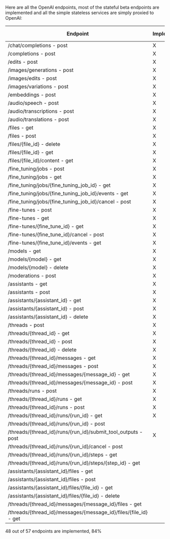 Here are all the OpenAI endpoints, most of the stateful beta endpoints are implemented and all the simple stateless services are simply proxied to OpenAI:

|Endpoint | Implemented | Stateless / Proxy | Roadmap|
|---------|-------------|-----------------|--------|
|/chat/completions - post | X | X |  | 
|/completions - post | X | X |  | 
|/edits - post | X | X |  | 
|/images/generations - post | X | X |  | 
|/images/edits - post | X | X |  | 
|/images/variations - post | X | X |  | 
|/embeddings - post | X | X |  | 
|/audio/speech - post | X | X |  | 
|/audio/transcriptions - post | X | X |  | 
|/audio/translations - post | X | X |  | 
|/files - get | X | X |  | 
|/files - post | X | X |  | 
|/files/{file_id} - delete | X | X |  | 
|/files/{file_id} - get | X | X |  | 
|/files/{file_id}/content - get | X | X |  | 
|/fine_tuning/jobs - post | X | X |  | 
|/fine_tuning/jobs - get | X | X |  | 
|/fine_tuning/jobs/{fine_tuning_job_id} - get | X | X |  | 
|/fine_tuning/jobs/{fine_tuning_job_id}/events - get | X | X |  | 
|/fine_tuning/jobs/{fine_tuning_job_id}/cancel - post | X | X |  | 
|/fine-tunes - post | X | X |  | 
|/fine-tunes - get | X | X |  | 
|/fine-tunes/{fine_tune_id} - get | X | X |  | 
|/fine-tunes/{fine_tune_id}/cancel - post | X | X |  | 
|/fine-tunes/{fine_tune_id}/events - get | X | X |  | 
|/models - get | X | X |  | 
|/models/{model} - get | X | X |  | 
|/models/{model} - delete | X | X |  | 
|/moderations - post | X | X |  | 
|/assistants - get | X |  |  | 
|/assistants - post | X |  |  | 
|/assistants/{assistant_id} - get | X |  |  | 
|/assistants/{assistant_id} - post | X |  |  | 
|/assistants/{assistant_id} - delete | X |  |  | 
|/threads - post | X |  |  | 
|/threads/{thread_id} - get | X |  |  | 
|/threads/{thread_id} - post | X |  |  | 
|/threads/{thread_id} - delete | X |  |  | 
|/threads/{thread_id}/messages - get | X |  |  | 
|/threads/{thread_id}/messages - post | X |  |  | 
|/threads/{thread_id}/messages/{message_id} - get | X |  |  | 
|/threads/{thread_id}/messages/{message_id} - post | X |  |  | 
|/threads/runs - post | X |  |  | 
|/threads/{thread_id}/runs - get | X |  |  | 
|/threads/{thread_id}/runs - post | X |  |  | 
|/threads/{thread_id}/runs/{run_id} - get | X |  |  | 
|/threads/{thread_id}/runs/{run_id} - post | |  | X | 
|/threads/{thread_id}/runs/{run_id}/submit_tool_outputs - post | X |  |  | 
|/threads/{thread_id}/runs/{run_id}/cancel - post | |  | X | 
|/threads/{thread_id}/runs/{run_id}/steps - get | |  | X | 
|/threads/{thread_id}/runs/{run_id}/steps/{step_id} - get | |  | X | 
|/assistants/{assistant_id}/files - get | |  | X | 
|/assistants/{assistant_id}/files - post | |  | X | 
|/assistants/{assistant_id}/files/{file_id} - get | |  | X | 
|/assistants/{assistant_id}/files/{file_id} - delete | |  | X | 
|/threads/{thread_id}/messages/{message_id}/files - get | |  | X | 
|/threads/{thread_id}/messages/{message_id}/files/{file_id} - get | |  | X | 

48 out of 57 endpoints are implemented, 84%
